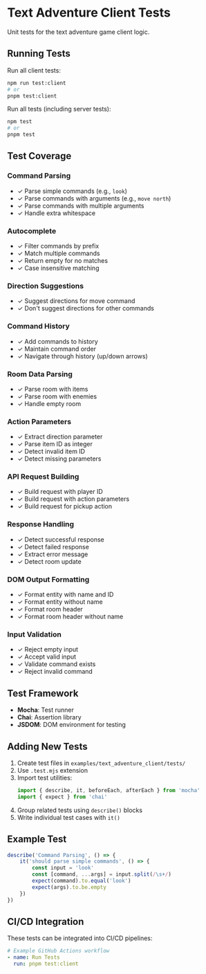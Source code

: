 # Text Adventure Client Tests

Unit tests for the text adventure game client logic.

## Running Tests

Run all client tests:
```bash
npm run test:client
# or
pnpm test:client
```

Run all tests (including server tests):
```bash
npm test
# or
pnpm test
```

## Test Coverage

### Command Parsing
- ✓ Parse simple commands (e.g., `look`)
- ✓ Parse commands with arguments (e.g., `move north`)
- ✓ Parse commands with multiple arguments
- ✓ Handle extra whitespace

### Autocomplete
- ✓ Filter commands by prefix
- ✓ Match multiple commands
- ✓ Return empty for no matches
- ✓ Case insensitive matching

### Direction Suggestions
- ✓ Suggest directions for move command
- ✓ Don't suggest directions for other commands

### Command History
- ✓ Add commands to history
- ✓ Maintain command order
- ✓ Navigate through history (up/down arrows)

### Room Data Parsing
- ✓ Parse room with items
- ✓ Parse room with enemies
- ✓ Handle empty room

### Action Parameters
- ✓ Extract direction parameter
- ✓ Parse item ID as integer
- ✓ Detect invalid item ID
- ✓ Detect missing parameters

### API Request Building
- ✓ Build request with player ID
- ✓ Build request with action parameters
- ✓ Build request for pickup action

### Response Handling
- ✓ Detect successful response
- ✓ Detect failed response
- ✓ Extract error message
- ✓ Detect room update

### DOM Output Formatting
- ✓ Format entity with name and ID
- ✓ Format entity without name
- ✓ Format room header
- ✓ Format room header without name

### Input Validation
- ✓ Reject empty input
- ✓ Accept valid input
- ✓ Validate command exists
- ✓ Reject invalid command

## Test Framework

- **Mocha**: Test runner
- **Chai**: Assertion library
- **JSDOM**: DOM environment for testing

## Adding New Tests

1. Create test files in `examples/text_adventure_client/tests/`
2. Use `.test.mjs` extension
3. Import test utilities:
   ```javascript
   import { describe, it, beforeEach, afterEach } from 'mocha'
   import { expect } from 'chai'
   ```
4. Group related tests using `describe()` blocks
5. Write individual test cases with `it()`

## Example Test

```javascript
describe('Command Parsing', () => {
    it('should parse simple commands', () => {
        const input = 'look'
        const [command, ...args] = input.split(/\s+/)
        expect(command).to.equal('look')
        expect(args).to.be.empty
    })
})
```

## CI/CD Integration

These tests can be integrated into CI/CD pipelines:

```yaml
# Example GitHub Actions workflow
- name: Run Tests
  run: pnpm test:client
```
